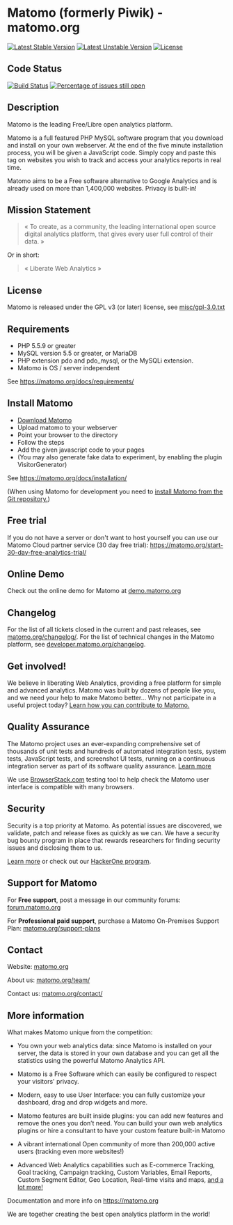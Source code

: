 # Matomo (formerly Piwik) - matomo.org

[![Latest Stable Version](https://poser.pugx.org/matomo-org/matomo/v/stable)](https://matomo.org/download/)
[![Latest Unstable Version](https://poser.pugx.org/matomo-org/matomo/v/unstable)](https://packagist.org/packages/piwik/piwik)
[![License](https://poser.pugx.org/matomo-org/matomo/license)](https://matomo.org/free-software/)

## Code Status

[![Build Status](https://travis-ci.org/matomo-org/matomo.svg?branch=master)](https://travis-ci.org/matomo-org/matomo/branches)
[![Percentage of issues still open](http://isitmaintained.com/badge/open/matomo-org/matomo.svg)](http://isitmaintained.com/project/matomo-org/matomo "Percentage of issues still open")

## Description

Matomo is the leading Free/Libre open analytics platform.

Matomo is a full featured PHP MySQL software program that you download and install on your own webserver.
At the end of the five minute installation process, you will be given a JavaScript code.
Simply copy and paste this tag on websites you wish to track and access your analytics reports in real time.

Matomo aims to be a Free software alternative to Google Analytics and is already used on more than 1,400,000 websites. Privacy is built-in!

## Mission Statement

> « To create, as a community, the leading international open source digital analytics platform, that gives every user full control of their data. »

Or in short:
> « Liberate Web Analytics »

## License

Matomo is released under the GPL v3 (or later) license, see [misc/gpl-3.0.txt](misc/gpl-3.0.txt)

## Requirements

  * PHP 5.5.9 or greater
  * MySQL version 5.5 or greater, or MariaDB 
  * PHP extension pdo and pdo_mysql, or the MySQLi extension.
  * Matomo is OS / server independent

See https://matomo.org/docs/requirements/

## Install Matomo

  * [Download Matomo](https://matomo.org/download/)
  * Upload matomo to your webserver
  * Point your browser to the directory
  * Follow the steps
  * Add the given javascript code to your pages
  * (You may also generate fake data to experiment, by enabling the plugin VisitorGenerator)

See https://matomo.org/docs/installation/

(When using Matomo for development you need to [install Matomo from the Git repository.](https://matomo.org/faq/how-to-install/faq_18271/))

## Free trial 

If you do not have a server or don't want to host yourself you can use our Matomo Cloud partner service (30 day free trial): https://matomo.org/start-30-day-free-analytics-trial/

## Online Demo

Check out the online demo for Matomo at [demo.matomo.org](https://demo.matomo.org/)

## Changelog

For the list of all tickets closed in the current and past releases, see [matomo.org/changelog/](https://matomo.org/changelog/). For the list of technical changes in the Matomo platform, see [developer.matomo.org/changelog](https://developer.matomo.org/changelog).

## Get involved!

We believe in liberating Web Analytics, providing a free platform for simple and advanced analytics. Matomo was built by dozens of people like you,
and we need your help to make Matomo better… Why not participate in a useful project today? [Learn how you can contribute to Matomo.](https://matomo.org/get-involved)

## Quality Assurance

The Matomo project uses an ever-expanding comprehensive set of thousands of unit tests and hundreds of automated integration tests, system tests, JavaScript tests, and screenshot UI tests, running on a continuous integration server as part of its software quality assurance. [Learn more](https://developer.matomo.org/guides/tests)

We use [BrowserStack.com](https://www.browserstack.com/) testing tool to help check the Matomo user interface is compatible with many browsers.

## Security

Security is a top priority at Matomo. As potential issues are discovered, we validate, patch and release fixes as quickly as we can. We have a security bug bounty program in place that rewards researchers for finding security issues and disclosing them to us. 

[Learn more](https://matomo.org/security/) or check out our [HackerOne program](https://hackerone.com/matomo).

## Support for Matomo

For **Free support**, post a message in our community forums: [forum.matomo.org](https://forum.matomo.org/)

For **Professional paid support**, purchase a Matomo On-Premises Support Plan: [matomo.org/support-plans](https://matomo.org/support-plans/)  

## Contact

Website: [matomo.org](https://matomo.org)

About us: [matomo.org/team/](https://matomo.org/team/)

Contact us: [matomo.org/contact/](https://matomo.org/contact/)


## More information

What makes Matomo unique from the competition:

  * You own your web analytics data: since Matomo is installed on your server, the data is stored in your own database and you can get all the statistics using the powerful Matomo Analytics API.

  * Matomo is a Free Software which can easily be configured to respect your visitors' privacy.

  * Modern, easy to use User Interface: you can fully customize your dashboard, drag and drop widgets and more.

  * Matomo features are built inside plugins: you can add new features and remove the ones you don’t need.
    You can build your own web analytics plugins or hire a consultant to have your custom feature built-in Matomo

  * A vibrant international Open community of more than 200,000 active users (tracking even more websites!)

  * Advanced Web Analytics capabilities such as E-commerce Tracking, Goal tracking, Campaign tracking,
    Custom Variables, Email Reports, Custom Segment Editor, Geo Location, Real-time visits and maps, [and a lot more!](https://matomo.org/feature-overview/)

Documentation and more info on https://matomo.org

We are together creating the best open analytics platform in the world!
